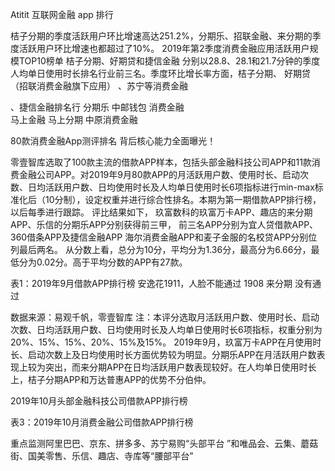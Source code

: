 Atitit 互联网金融  app 排行



桔子分期的季度活跃用户环比增速高达251.2%，分期乐、招联金融、来分期的季度活跃用户环比增速也都超过了10%。
2019年第2季度消费金融应用活跃用户规模TOP10榜单
桔子分期、好期贷和捷信金融
分别以28.8、28.1和21.7分钟的季度人均单日使用时长排名行业前三名。季度环比增长率方面，桔子分期、
好期贷（招联消费金融旗下应用） 、苏宁等消费金融

、捷信金融排名行
分期乐 中邮钱包 消费金融  
马上金融 马上分期
中原消费金融

80款消费金融App测评排名 背后核心能力全面曝光！

零壹智库选取了100款主流的借款APP样本，包括头部金融科技公司APP和11款消费金融公司APP。对2019年9月80款APP的月活跃用户数、使用时长、启动次数、日均活跃用户数、日均使用时长及人均单日使用时长6项指标进行min-max标准化后（10分制），设定权重并进行综合性排名。本期为第一期借款APP排行榜，以后每季进行跟踪。
评比结果如下，
玖富数科的玖富万卡APP、趣店的来分期APP、乐信的分期乐APP分别获得前三甲，
前三名APP分别为宜人贷借款APP、360借条APP及捷信金融APP
海尔消费金融APP和麦子金服的名校贷APP分别位列最后两名。
从分数上看，总分为10分，平均分为1.36分，最高分为6.66分，最低分为0.02分。高于平均分数的APP有27款。

表1：2019年9月借款APP排行榜
安逸花1911，人脸不能通过
1908 来分期  没有通过







数据来源：易观千帆，零壹智库
注：本评分选取月活跃用户数、使用时长、启动次数、日均活跃用户数、日均使用时长及人均单日使用时长6项指标，权重分别为20%、15%、15%、20%、15%及15%。
2019年9月，玖富万卡APP在月使用时长、启动次数上及日均使用时长方面优势较为明显。分期乐APP在月活跃用户数表现上较为突出，而来分期APP在日均活跃用户数表现较好。在人均单日使用时长上，桔子分期APP和万达普惠APP的优势不分伯仲。


2019年10月头部金融科技公司借款APP排行榜



表3：2019年10月消费金融公司借款APP排行榜




重点监测阿里巴巴、京东、拼多多、苏宁易购“头部平台
”和唯品会、云集、蘑菇街、国美零售、乐信、趣店、寺库等“腰部平台”
